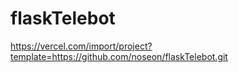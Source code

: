 # flaskTelebot

https://vercel.com/import/project?template=https://github.com/noseon/flaskTelebot.git

